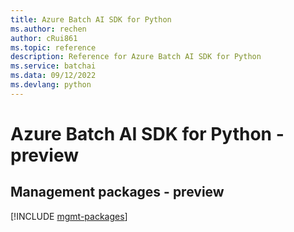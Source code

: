```yaml
---
title: Azure Batch AI SDK for Python
ms.author: rechen
author: cRui861
ms.topic: reference
description: Reference for Azure Batch AI SDK for Python
ms.service: batchai
ms.data: 09/12/2022
ms.devlang: python
---
```

# Azure Batch AI SDK for Python - preview

## Management packages - preview
[!INCLUDE [mgmt-packages](batch-ai-mgmt-index.md)]